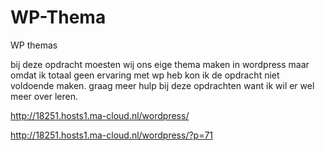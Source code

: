 # WP-Thema
WP themas
 
 bij deze opdracht moesten wij ons eige thema maken in wordpress maar omdat ik totaal geen ervaring met wp heb kon ik de opdracht niet voldoende maken. graag meer hulp bij deze opdrachten want ik wil er wel meer over leren.

http://18251.hosts1.ma-cloud.nl/wordpress/

http://18251.hosts1.ma-cloud.nl/wordpress/?p=71
